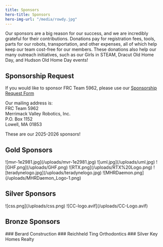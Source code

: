 ```yaml
---
title: Sponsors
hero-title: Sponsors
hero-img-url: "/media/rowdy.jpg"
---
```


Our sponsors are a big reason for our success, and we are incredibly grateful for their contributions. Donations pay for registration fees, tools, parts for our robots, transportation, and other expenses, all of which help keep our team cost-free for our members. These donations also help our many outreach initiatives, such as our Girls in STEAM, Dracut Old Home Day, and Hudson Old Home Day events!

## Sponsorship Request

If you would like to sponsor FRC Team 5962, please use our [Sponsorship Request Form](https://docs.google.com/document/d/1LQEyNI_e7QexB_lAe1Dxm9yd7V4_Z1iUouO3ZZPkZJU/edit?usp=sharing)

Our mailing address is: <br>
FRC Team 5962<br>
Merrimack Valley Robotics, Inc.<br>
P.O. Box 1152<br>
Lowell, MA 01853<br>

<div class="divider"></div>
These are our 2025-2026 sponsors!
<div class="divider"></div>

## Gold Sponsors

<div class="sponsor-pics" markdown="1">
![mvr-1e2981.jpg](/uploads/mvr-1e2981.jpg)
![uml.jpg](/uploads/uml.jpg)
![GHF.png](/uploads/GHF.png)
![RTX.png](/uploads/RTX%20Logo.png)
![teradynelogo.jpg](/uploads/teradynelogo.jpg)
![MHRDaemon.png](/uploads/MHRDaemon_Logo-1.png)

</div>
<div class="divider"></div>

## Silver Sponsors

<div class="sponsor-pics" markdown="1">
![css.png](/uploads/css.png)
![CC-logo.avif](/uploads/CC-Logo.avif)



</div>
<div class="divider"></div>

## Bronze Sponsors 

<div class="sponsor-pics" markdown="1">
### Berard Construction
### Reichheld Ting Orthodontics
### Silver Key Homes Realty
</div>
<div class="divider"></div>
<div class="pics-size-7" markdown="1">